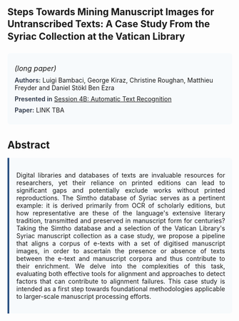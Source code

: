 
<style>    
    h2 {
        margin-top: 0;
        margin-bottom: 1.5rem;
        line-height: 1.3;
    }
    
    h3 {
        margin-top: 2rem;
        margin-bottom: 1rem;
        font-size: 1.4rem;
        font-weight:bold;
    }
    
    .metadata {
        background-color: #f7fafc;
        padding: 1rem;
        border-radius: 6px;
        margin-bottom: 2rem;
    }
    
    .metadata p {
        margin: 0.5rem 0;
    }
    
    .abstract {
        text-align: justify;
        padding: 1rem;
        background-color: #f7fafc;
        border-left: 4px solid #2c5282;
        border-radius: 0 6px 6px 0;
    }
    
    strong {
        color: #2d3748;
        font-weight: 600;
    }
</style>
<main role="main">
<h2>Steps Towards Mining Manuscript Images for Untranscribed Texts: A Case Study From the Syriac Collection at the Vatican Library</h2>

<section class="metadata">
<p style='font-size:1rem'><i>(long paper)</i></p>
<p><strong>Authors:</strong> Luigi Bambaci, George Kiraz, Christine Roughan, Matthieu Freyder and Daniel Stökl Ben Ezra</p>
<p><strong>Presented in</strong> <a href="/programme/#session4B">Session 4B: Automatic Text Recognition</a></p>
<p><strong>Paper:</strong> LINK TBA</p>
</section>

<section>
<h3>Abstract</h3>
<div class="abstract">
<p>Digital libraries and databases of texts are invaluable resources for researchers, yet their reliance on printed editions can lead to significant gaps and potentially exclude works without printed reproductions. The Simtho database of Syriac serves as a pertinent example: it is derived primarily from OCR of scholarly editions, but how representative are these of the language's extensive literary tradition, transmitted and preserved in manuscript form for centuries? Taking the Simtho database and a selection of the Vatican Library's Syriac manuscript collection as a case study, we propose a pipeline that aligns a corpus of e-texts with a set of digitised manuscript images, in order to ascertain the presence or absence of texts between the e-text and manuscript corpora and thus contribute to their enrichment. We delve into the complexities of this task, evaluating both effective tools for alignment and approaches to detect factors that can contribute to alignment failures. This case study is intended as a first step towards foundational methodologies applicable to larger-scale manuscript processing efforts.</p>
</div>
</section>
</main>